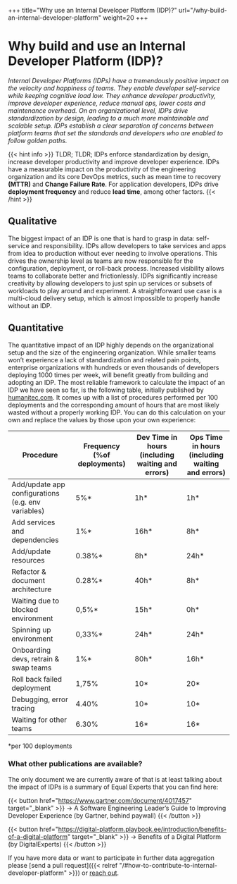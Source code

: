 +++
title="Why use an Internal Developer Platform (IDP)?"
url="/why-build-an-internal-developer-platform"
weight=20
+++

# Why build and use an Internal Developer Platform (IDP)?

_Internal Developer Platforms (IDPs) have a tremendously positive impact on the velocity and happiness of teams. They enable developer self-service while keeping  cognitive load low. They enhance developer productivity, improve developer experience, reduce manual ops, lower costs and maintenance overhead. On an organizational level, IDPs drive standardization by design, leading to a much more maintainable and scalable setup. IDPs establish a clear separation of concerns between platform teams that set the standards and developers who are enabled to follow golden paths._

{{< hint info >}}
TLDR;  TLDR; IDPs enforce standardization by design, increase developer productivity and improve developer experience. IDPs have a measurable impact on the productivity of the engineering organization and its core DevOps metrics, such as mean time to recovery **(MTTR)** and **Change Failure Rate**. For application developers, IDPs drive **deployment frequency** and reduce **lead time**, among other factors. 
{{< /hint >}}

## Qualitative

The biggest impact of an IDP is one that is hard to grasp in data: self-service and responsibility. IDPs allow developers to take services and apps from idea to production without ever needing to involve operations. This drives the ownership level as teams are now responsible for the configuration, deployment, or roll-back process. Increased visibility allows teams to collaborate better and frictionlessly. IDPs significantly increase creativity by allowing developers to just spin up services or subsets of workloads to play around and experiment. A straightforward use case is a multi-cloud delivery setup, which is almost impossible to properly handle without an IDP.

## Quantitative

The quantitative impact of an IDP highly depends on the organizational setup and the size of the engineering organization.
While smaller teams won’t experience a lack of standardization and related pain points, enterprise organizations with hundreds or even thousands of developers deploying 1000 times per week, will benefit greatly from building and adopting an IDP.
The most reliable framework to calculate the impact of an IDP we have seen so far, is the following table, initially published by [humanitec.com](https://humanitec.com).
It comes up with a list of procedures performed per 100 deployments and the corresponding amount of hours that are most likely wasted without a properly working IDP. You can do this calculation on your own and replace the values by those upon your own experience:

| Procedure | Frequency (%of deployments) | Dev Time in hours (including waiting and errors) | Ops Time in hours<br>(including waiting and errors) |
|---|---|---|---|
| Add/update app configurations (e.g. env variables) | 5%* | 1h* | 1h* |
| Add services and dependencies | 1%* | 16h* | 8h* |
| Add/update resources | 0.38%* | 8h* | 24h* |
| Refactor & document architecture | 0.28%* | 40h* | 8h* |
| Waiting due to blocked environment | 0,5%* | 15h* | 0h* |
| Spinning up environment | 0,33%* | 24h* | 24h* |
| Onboarding devs, retrain & swap teams | 1%* | 80h* | 16h* |
| Roll back failed deployment | 1,75% | 10* | 20* |
| Debugging, error tracing | 4.40% | 10* | 10* |
| Waiting for other teams | 6.30% | 16* | 16* |

*per 100 deployments
### What other publications are available?

The only document we are currently aware of that is at least talking about the impact of IDPs is a summary of Equal Experts that you can find here:

{{< button href="https://www.gartner.com/document/4017457" target="_blank" >}}
-> A Software Engineering Leader’s Guide to Improving Developer Experience (by Gartner, behind paywall)
{{< /button >}}

{{< button href="https://digital-platform.playbook.ee/introduction/benefits-of-a-digital-platform" target="_blank" >}}
-> Benefits of a Digital Platform (by DigitalExperts)
{{< /button >}}

If you have more data or want to participate in further data aggregation please [send a pull request]({{< relref "/#how-to-contribute-to-internal-developer-platform" >}}) or [reach out](mailto:info@internaldeveloperplatform.org).
